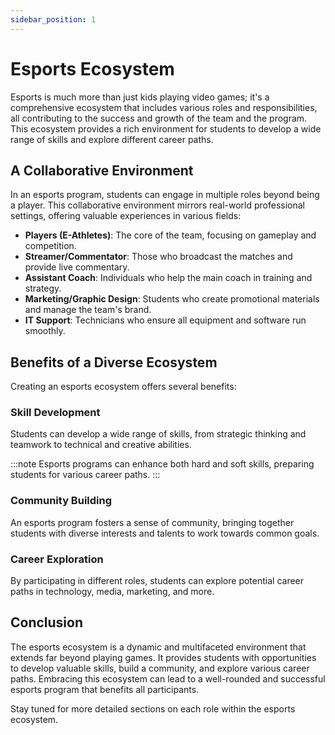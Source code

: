 ```yaml
---
sidebar_position: 1
---
```


# Esports Ecosystem

Esports is much more than just kids playing video games; it's a comprehensive ecosystem that includes various roles and responsibilities, all contributing to the success and growth of the team and the program. This ecosystem provides a rich environment for students to develop a wide range of skills and explore different career paths.

## A Collaborative Environment

In an esports program, students can engage in multiple roles beyond being a player. This collaborative environment mirrors real-world professional settings, offering valuable experiences in various fields:

- **Players (E-Athletes)**: The core of the team, focusing on gameplay and competition.
- **Streamer/Commentator**: Those who broadcast the matches and provide live commentary.
- **Assistant Coach**: Individuals who help the main coach in training and strategy.
- **Marketing/Graphic Design**: Students who create promotional materials and manage the team's brand.
- **IT Support**: Technicians who ensure all equipment and software run smoothly.

## Benefits of a Diverse Ecosystem

Creating an esports ecosystem offers several benefits:

### Skill Development

Students can develop a wide range of skills, from strategic thinking and teamwork to technical and creative abilities.

:::note
Esports programs can enhance both hard and soft skills, preparing students for various career paths.
:::

### Community Building

An esports program fosters a sense of community, bringing together students with diverse interests and talents to work towards common goals.

### Career Exploration

By participating in different roles, students can explore potential career paths in technology, media, marketing, and more.

## Conclusion

The esports ecosystem is a dynamic and multifaceted environment that extends far beyond playing games. It provides students with opportunities to develop valuable skills, build a community, and explore various career paths. Embracing this ecosystem can lead to a well-rounded and successful esports program that benefits all participants.

Stay tuned for more detailed sections on each role within the esports ecosystem.